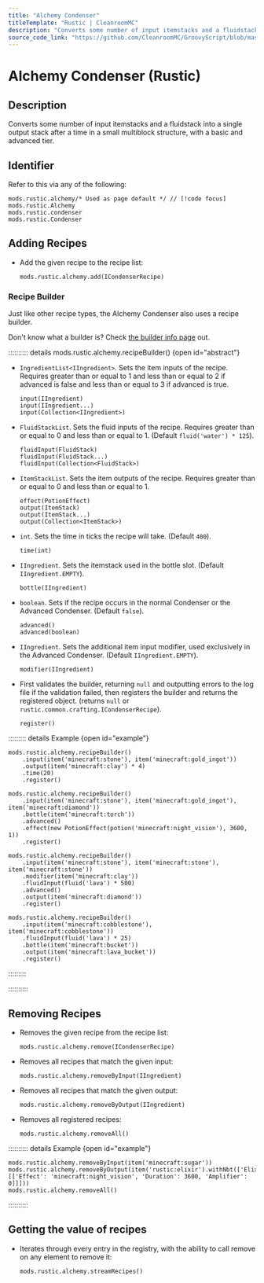 ```yaml
---
title: "Alchemy Condenser"
titleTemplate: "Rustic | CleanroomMC"
description: "Converts some number of input itemstacks and a fluidstack into a single output stack after a time in a small multiblock structure, with a basic and advanced tier."
source_code_link: "https://github.com/CleanroomMC/GroovyScript/blob/master/src/main/java/com/cleanroommc/groovyscript/compat/mods/rustic/Alchemy.java"
---
```


# Alchemy Condenser (Rustic)

## Description

Converts some number of input itemstacks and a fluidstack into a single output stack after a time in a small multiblock structure, with a basic and advanced tier.

## Identifier

Refer to this via any of the following:

```groovy:no-line-numbers {1}
mods.rustic.alchemy/* Used as page default */ // [!code focus]
mods.rustic.Alchemy
mods.rustic.condenser
mods.rustic.Condenser
```


## Adding Recipes

- Add the given recipe to the recipe list:

    ```groovy:no-line-numbers
    mods.rustic.alchemy.add(ICondenserRecipe)
    ```


### Recipe Builder

Just like other recipe types, the Alchemy Condenser also uses a recipe builder.

Don't know what a builder is? Check [the builder info page](../../getting_started/builder.md) out.

:::::::::: details mods.rustic.alchemy.recipeBuilder() {open id="abstract"}
- `IngredientList<IIngredient>`. Sets the item inputs of the recipe. Requires greater than or equal to 1 and less than or equal to 2 if advanced is false and less than or equal to 3 if advanced is true.

    ```groovy:no-line-numbers
    input(IIngredient)
    input(IIngredient...)
    input(Collection<IIngredient>)
    ```

- `FluidStackList`. Sets the fluid inputs of the recipe. Requires greater than or equal to 0 and less than or equal to 1. (Default `fluid('water') * 125`).

    ```groovy:no-line-numbers
    fluidInput(FluidStack)
    fluidInput(FluidStack...)
    fluidInput(Collection<FluidStack>)
    ```

- `ItemStackList`. Sets the item outputs of the recipe. Requires greater than or equal to 0 and less than or equal to 1.

    ```groovy:no-line-numbers
    effect(PotionEffect)
    output(ItemStack)
    output(ItemStack...)
    output(Collection<ItemStack>)
    ```

- `int`. Sets the time in ticks the recipe will take. (Default `400`).

    ```groovy:no-line-numbers
    time(int)
    ```

- `IIngredient`. Sets the itemstack used in the bottle slot. (Default `IIngredient.EMPTY`).

    ```groovy:no-line-numbers
    bottle(IIngredient)
    ```

- `boolean`. Sets if the recipe occurs in the normal Condenser or the Advanced Condenser. (Default `false`).

    ```groovy:no-line-numbers
    advanced()
    advanced(boolean)
    ```

- `IIngredient`. Sets the additional item input modifier, used exclusively in the Advanced Condenser. (Default `IIngredient.EMPTY`).

    ```groovy:no-line-numbers
    modifier(IIngredient)
    ```

- First validates the builder, returning `null` and outputting errors to the log file if the validation failed, then registers the builder and returns the registered object. (returns `null` or `rustic.common.crafting.ICondenserRecipe`).

    ```groovy:no-line-numbers
    register()
    ```

::::::::: details Example {open id="example"}
```groovy:no-line-numbers
mods.rustic.alchemy.recipeBuilder()
    .input(item('minecraft:stone'), item('minecraft:gold_ingot'))
    .output(item('minecraft:clay') * 4)
    .time(20)
    .register()

mods.rustic.alchemy.recipeBuilder()
    .input(item('minecraft:stone'), item('minecraft:gold_ingot'), item('minecraft:diamond'))
    .bottle(item('minecraft:torch'))
    .advanced()
    .effect(new PotionEffect(potion('minecraft:night_vision'), 3600, 1))
    .register()

mods.rustic.alchemy.recipeBuilder()
    .input(item('minecraft:stone'), item('minecraft:stone'), item('minecraft:stone'))
    .modifier(item('minecraft:clay'))
    .fluidInput(fluid('lava') * 500)
    .advanced()
    .output(item('minecraft:diamond'))
    .register()

mods.rustic.alchemy.recipeBuilder()
    .input(item('minecraft:cobblestone'), item('minecraft:cobblestone'))
    .fluidInput(fluid('lava') * 25)
    .bottle(item('minecraft:bucket'))
    .output(item('minecraft:lava_bucket'))
    .register()
```

:::::::::

::::::::::

## Removing Recipes

- Removes the given recipe from the recipe list:

    ```groovy:no-line-numbers
    mods.rustic.alchemy.remove(ICondenserRecipe)
    ```

- Removes all recipes that match the given input:

    ```groovy:no-line-numbers
    mods.rustic.alchemy.removeByInput(IIngredient)
    ```

- Removes all recipes that match the given output:

    ```groovy:no-line-numbers
    mods.rustic.alchemy.removeByOutput(IIngredient)
    ```

- Removes all registered recipes:

    ```groovy:no-line-numbers
    mods.rustic.alchemy.removeAll()
    ```

:::::::::: details Example {open id="example"}
```groovy:no-line-numbers
mods.rustic.alchemy.removeByInput(item('minecraft:sugar'))
mods.rustic.alchemy.removeByOutput(item('rustic:elixir').withNbt(['ElixirEffects': [['Effect': 'minecraft:night_vision', 'Duration': 3600, 'Amplifier': 0]]]))
mods.rustic.alchemy.removeAll()
```

::::::::::

## Getting the value of recipes

- Iterates through every entry in the registry, with the ability to call remove on any element to remove it:

    ```groovy:no-line-numbers
    mods.rustic.alchemy.streamRecipes()
    ```
